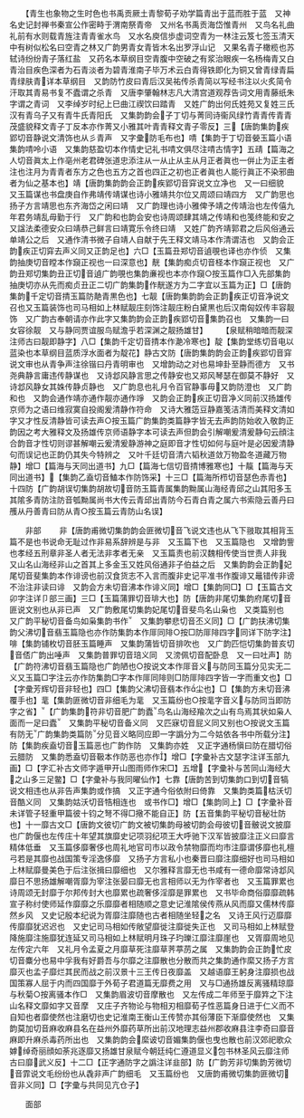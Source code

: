 <!-- { "loadSidebar": true } -->
　　【青生也象物之生时色也书禹贡厥土青黎荀子劝学篇青出于蓝而胜于蓝　又神名史记封禅书秦宣公作密畤于渭南祭青帝　又州名书禹贡海岱惟青州　又鸟名礼曲礼前有水则载青旌注青青雀水鸟　又水名庾信歩虚词空青为一林注云笈七签玉清天中有树似松名曰空青之林又广韵男青女青皆木名出罗浮山记　又果名青子橄榄也苏轼诗纷纷青子落红盐　又药名本草纲目空青腹中空破之有浆治眼疾一名杨梅青又白青治目疾色深者为石青淡者为碧青淮南子毕万术云白青得铁即化为铜又曾青绿青扁青绿肤青详本草纲目　又韵防竹皮曰青后汉吴祐传杀青简以写经书注以火炙简令汗取其青易书复不蠹谓之杀青　又唐李肇翰林志凡大清宫道观荐告词文用青藤纸朱字谓之青词　又李绰岁时纪上巳曲江禊饮曰踏青　又姓广韵出何氏姓苑又复姓三氏汉有青乌子又有青牛氏青阳氏　又集韵韵会子丁切与菁同诗衞风绿竹青青传青青茂盛貌释文青子丁反本亦作菁又小雅其叶青青释文青子零反】三【唐韵集韵疾郢切音静说文清饰也从彡青声　又字彚防毛布也】啨【集韵于丁切音嫈玉篇小语集韵啨呤小语　又集韵慈盈切本作情史记礼书啨文俱尽注啨古情字】五靕【篇海之人切音眞太上作亳州老君碑张道忠添注从一从止从主从月正者眞也一倂止为正主者注也注月为青青者东方之色也五方之首也四正之初也正者眞也人能行眞正不染邪曲者为仙之基本也】靖【唐韵集韵韵会正韵疾郢切音穽说文立净也　又一曰细貌　又玉篇谋也书盘庚自作弗靖传靖谋也诗小雅靖共尔位又周颂曰靖四方　又广韵思也扬子方言靖思也东齐海岱之闲曰靖　又广韵理也诗小雅俾予靖之传靖治也左传僖九年君务靖乱毋勤于行　又广韵和也韵会安也诗周颂肆其靖之传靖和也笺终能和安之　又諡法柔德安众曰靖恭己鲜言曰靖寛乐令终曰靖　又姓广韵齐靖郭君之后风俗通云单靖公之后　又通作清书微子自靖人自献于先王释文靖马本作清谓洁也　又韵会正韵疾正切穽去声义同又正韵足也】六□【玉篇丑郑切音遉覗也译也亦作侦　又集韵抽庚切音瞠本作竀正视也一曰深意也】靗【集韵痴贞切音柽本作竀正视也　又广韵丑郑切集韵丑正切音遉广韵覗也集韵亷视也本亦作竀○按玉篇作□入先部集韵抽庚切亦从先而痴贞丑正二切广韵集韵作靗遂方为二字宜以玉篇为正】□【唐韵集韵千定切音掅玉篇防靘青黒色也】七靓【唐韵集韵韵会正韵疾正切音净说文召也又玉篇装饰也司马相如上林赋靓庄刻饰注靓庄粉白黛黒也后汉南匈奴传丰容靓饰　又广韵古奉朝请亦作此字又集韵韵会正韵疾郢切音集韵召也　又集韵一曰女容徐靓　又与静同贾谊服鸟赋澹乎若深渊之靓扬雄甘】
　　【泉赋稍暗暗而靓深注师古曰靓即静字】八□【集韵千定切音掅本作濪冷寒也】靛【集韵堂练切音电以蓝染也本草纲目蓝质浮水面者为靛花】静古文防【唐韵集韵韵会正韵疾郢切音穽说文审也从青争声注徐锴曰丹青明审也　又增韵动之对也易坤卦至静而德方　又书尧典静言庸违传静谋也　又诗邶风静言思之传静安也又郑风琴瑟在御莫不静好　又诗邶风静女其姝传静贞静也　又广韵息也礼月令百官静事毋又韵防澄也　又广韵和也　又韵会通作靖亦通作靓亦通作竫　又韵会正韵疾正切音净义同前汉扬雄传京师为之语曰维寂寞自投阁爰清静作符命　又诗大雅笾豆静嘉笺洁清而美释文清如字又才性反清静皆可读去声○按玉篇广韵集韵类篇静字皆无去声韵防始收入敬韵正韵因之考大雅释文及扬雄传京师语静字本可读去声但韵会引解嘲爰清爰静句云顔注合韵音才性切则谬甚解嘲云爰清爰静游神之庭即音才性切如何与庭叶是必因爰清静句而误记也正韵仍其失今特辨之　又叶千廷切音清六韬秋道敛万物盈冬道藏万物静】增□【篇海与天同出道书】九□【篇海七信切音掅博雅寒也】十靝【篇海与天同出道书】【集韵乙盍切音鰪本作防饰采】十三□【篇海所栉切音瑟色赤青也】十四防【广韵胡误切集韵胡故切音防玉篇青属集韵黝属山海经青邱之山其阳多玉其隂多青防注防音瓠黝属尚书大传云青邱出青防今石青白青之属六书索隐云善丹曰雘从丹善青曰防从青○按玉篇云青防山名误】

　　非部
　　非【唐韵甫微切集韵韵会匪微切音飞说文违也从飞下翄取其相背玉篇不是也书说命无耻过作非易系辞辨是与非　又玉篇下也　又玉篇隐也　又增韵訾也孝经五刑章非圣人者无法非孝者无亲　又玉篇责也前汉魏相传使当世责人非我　又山名山海经非山之首其上多金玉又姓风俗通非子伯益之后　又集韵韵会正韵妃尾切音斐集韵本作诽谤也前汉食货志不入言而腹非史记平准书作腹诽又鼂错传非谤不治注非读曰诽　又韵会方未切音沸本作诽义同】增□【集韵同□】□【玉篇古文卯字注详卩部三画】三□【玉篇蒲罪切音琲大也】防【唐韵非尾切集韵府尾切音匪说文别也从非已声　又广韵敷尾切集韵妃尾切音斐鸟名山枭也　又类篇别也　又广韵平秘切音备鸟如枭集韵书作　又集韵攀悲切音丕义同】□【广韵扶沸切集韵父沸切音翡玉篇隐也亦作防集韵本作厞同陫○按□防厞陫四字同详下防字注】啡【集韵铺枚切音胚玉篇睡声　又集韵蒲皆切音排吹也　又广韵匹恺切集韵普亥切音俖广韵出唾声　又集韵普罪切音琣义同　又滂佩切音配卧息　又一曰吐声】防【广韵符沸切音翡玉篇隐也广韵陋也○按说文本作厞音义与防同玉篇分见实无二义又玉篇□字注云亦作防集韵□字本作厞同陫则□防厞陫四字皆一字而重文也】□【字彚芳辉切音非轻也】四□【集韵父沸切音翡本作尘也】□【集韵方未切音沸覆手也】靟【集韵匪微切音非细毛为靟　又玉篇纷也○按靟字音义与防同当即防字之省】【广韵集韵符非切音肥广韵蠹鸟名山海经羭次之山有鸟焉其状如枭人面而一足曰蠹　又集韵平秘切音备义同　又匹寐切音屁义同又别也○按说文玉篇有防无广韵集韵类篇防分见音义略同应即一字譌分为二今姑依各书中所载分注】防【集韵疾盍切音玉篇恶也广韵作防　又集韵亦姓　又正字通杨愼曰防在腊切俗云腊防　又集韵悉盍切音靸本作防恶也亦作】增□【字彚补古文瑟字注详玉部九画】□【字汇补古文师字遁甲开山图雨师作宋□】五增【字彚补与苦同山海经大之山多三足鳖】□【字彚补与我同曜仙作】七靠【唐韵苦到切集韵口到切音犒说文相违也从非告声集韵或作搞　又正字通今俗依附曰倚靠　又集韵类篇枯沃切音酷义同　又集韵姑沃切音牿相连也　或书作□】增□【集韵同上】□【字彚补音未详管子轻重甲篇彼十钧之弩不得□擏不能自正】防【五音集韵平秘切音秘壮防也】十一靡古文□【唐韵文彼切广韵文被切集韵母被切韵会母彼切音骳说文披靡也广韵偃也左传庄十年望其旗靡史记项羽纪项王大呼驰下汉军皆披靡注正义曰靡言精体低垂　又玉篇侈靡奢侈也周礼地官司市以政令禁物靡而均市注靡谓侈靡也礼檀弓若是其靡也战国策专淫逸侈靡　又扬子方言私小也秦晋曰靡注靡细好也司马相如上林赋靡曼美色于后注张揖曰靡细也　又尔雅释言靡无也书咸有一德命靡常诗邶风靡日不思扬雄解嘲胥靡为宰注张晏曰靡无也言相师以无为作宰者也　又玉篇罪累也诗周颂无封靡于尔邦传封大也靡累也疏奢侈淫靡是罪累也　又书毕命商俗靡靡疏韩宣子称纣使师延作靡靡之乐靡靡者相随顺之意史记淮隂侯传燕从风而靡又儒林传靡然乡风　又史记殷本纪说为胥靡注靡随也古者相随坐轻之名　又诗王风行迈靡靡传靡靡犹迟迟也　又史记司马相如传敞望靡徙注靡徙失正也　又司马相如上林赋登降施靡注施靡犹连延又司马相如上林赋明月珠子玓瓅江靡注靡崖也　又胥靡周地见左传定六年　又礼月令孟夏之月靡草死注靡草荠葶苈之属　又集韵韵会正韵忙皮切音麋分也易中孚我有好爵吾与尔靡之注靡散也分散而共之集韵通作縻又扬子方言靡灭也孟子靡烂其民而战之前汉景十三王传日夜靡盖　又越语靡王躬身注靡损也战国策寡人屈于内而四国靡于外荀子君道篇无靡费之用　又与□通扬雄反离骚精琼靡与秋菊○按离骚本作□　又集韵眉波切音摩散也　又左传成二年师至于靡筓之下注山名释文靡如字又音摩　又庄子齐物论与物相刃相靡荀子性恶篇身日进于仁义而不自知也者靡使然也注磨切也史记淮南王衡山王传赞亦其俗薄臣下渐靡使然也　又集韵莫加切音麻收麻县名在益州外靡药草所出前汉地理志益州郡收麻县注李奇曰靡音麻即升麻杀毒药所出也　又集韵韵会縻诐切音媚集韵偃也曳也散也前汉郊祀歌众嫭绰奇丽顔如荼兆逐靡又扬雄甘泉赋今朝廷纯仁遵道显义包书林圣风云靡注师古曰靡武义反】十二□【正字通防字之譌注详韭部】防【广韵芳非切集韵芳微切音霏说文毛纷纷也从毳非声广韵细毛　又玉篇纷也　又唐韵甫微切集韵匪微切音非义同】□【字彚与共同见亢仓子】

　　面部
